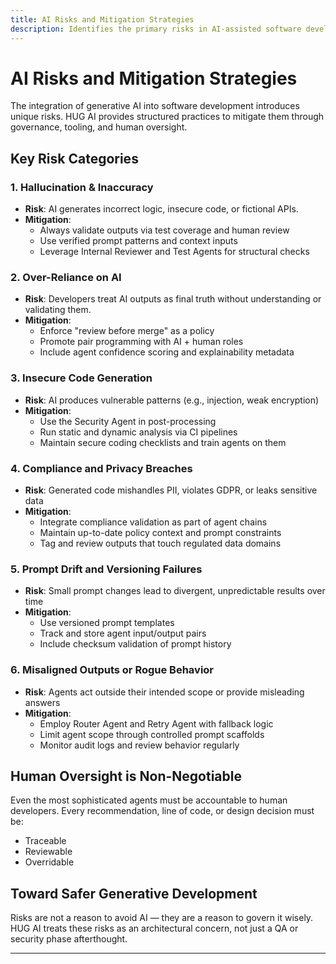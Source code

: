 ```yaml
---
title: AI Risks and Mitigation Strategies
description: Identifies the primary risks in AI-assisted software development and provides human governance strategies for mitigation.
---
```


# AI Risks and Mitigation Strategies

The integration of generative AI into software development introduces unique risks. HUG AI provides structured practices to mitigate them through governance, tooling, and human oversight.

## Key Risk Categories

### 1. Hallucination & Inaccuracy
- **Risk**: AI generates incorrect logic, insecure code, or fictional APIs.
- **Mitigation**:
  - Always validate outputs via test coverage and human review
  - Use verified prompt patterns and context inputs
  - Leverage Internal Reviewer and Test Agents for structural checks

### 2. Over-Reliance on AI
- **Risk**: Developers treat AI outputs as final truth without understanding or validating them.
- **Mitigation**:
  - Enforce "review before merge" as a policy
  - Promote pair programming with AI + human roles
  - Include agent confidence scoring and explainability metadata

### 3. Insecure Code Generation
- **Risk**: AI produces vulnerable patterns (e.g., injection, weak encryption)
- **Mitigation**:
  - Use the Security Agent in post-processing
  - Run static and dynamic analysis via CI pipelines
  - Maintain secure coding checklists and train agents on them

### 4. Compliance and Privacy Breaches
- **Risk**: Generated code mishandles PII, violates GDPR, or leaks sensitive data
- **Mitigation**:
  - Integrate compliance validation as part of agent chains
  - Maintain up-to-date policy context and prompt constraints
  - Tag and review outputs that touch regulated data domains

### 5. Prompt Drift and Versioning Failures
- **Risk**: Small prompt changes lead to divergent, unpredictable results over time
- **Mitigation**:
  - Use versioned prompt templates
  - Track and store agent input/output pairs
  - Include checksum validation of prompt history

### 6. Misaligned Outputs or Rogue Behavior
- **Risk**: Agents act outside their intended scope or provide misleading answers
- **Mitigation**:
  - Employ Router Agent and Retry Agent with fallback logic
  - Limit agent scope through controlled prompt scaffolds
  - Monitor audit logs and review behavior regularly

## Human Oversight is Non-Negotiable
Even the most sophisticated agents must be accountable to human developers. Every recommendation, line of code, or design decision must be:

- Traceable
- Reviewable
- Overridable

## Toward Safer Generative Development
Risks are not a reason to avoid AI — they are a reason to govern it wisely. HUG AI treats these risks as an architectural concern, not just a QA or security phase afterthought.

---

